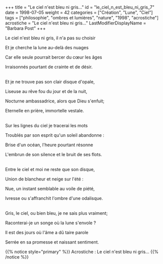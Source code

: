 +++
title = "Le ciel n'est bleu ni gris..."
id = "le_ciel_n_est_bleu_ni_gris_7"
date = 1998-07-05
weight = 42
categories = ["Création", "Lune", "Ciel"]
tags = ["philosophie", "ombres et lumières", "nature", "1998", "acrostiche"]
acrostiche = "Le ciel n'est bleu ni gris..."
LastModifierDisplayName = "Barbara Post"
+++

Le ciel n'est bleu ni gris, il n'a pas su choisir

Et je cherche la lune au-delà des nuages

Car elle seule pourrait bercer du cœur les âges

Irraisonnés pourtant de crainte et de désir.

 \
Et je ne trouve pas son clair disque d'opale,

Liseuse au rêve fou du jour et de la nuit,

Nocturne ambassadrice, alors que Dieu s'enfuit;

Eternelle en prière, immortelle vestale.

 \
Sur les lignes du ciel je tracerai les mots

Troublés par son esprit qu'un soleil abandonne :

Brise d'un océan, l'heure pourtant résonne

L'embrun de son silence et le bruit de ses flots.

 \
Entre le ciel et moi ne reste que son disque,

Union de blancheur et neige sur l'été :

Nue, un instant semblable au voile de piété,

Ivresse ou s'affranchit l'ombre d'une odalisque.

 \
Gris, le ciel, ou bien bleu, je ne sais plus
                    vraiment;

Raconterai-je un songe où la lune s'envole ?

Il est des jours où l'âme a dû taire parole

Serrée en sa promesse et naissant sentiment.

{{% notice style="primary" %}}
Acrostiche : Le ciel n'est bleu ni gris...
{{% /notice %}}
